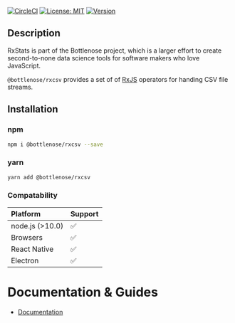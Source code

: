 [![CircleCI](https://circleci.com/gh/buccaneerai/bottlenose/tree/master.svg?style=shield)](https://circleci.com/gh/buccaneerai/bottlenose/tree/master)
[![License: MIT](https://img.shields.io/badge/License-MIT-green.svg)](https://opensource.org/licenses/MIT)
<a href="https://www.npmjs.com/package/@bottlenose/rxcsv">
  <img src="https://img.shields.io/npm/v/@bottlenose/rxcsv.svg" alt="Version">
</a>

## Description
RxStats is part of the Bottlenose project, which is a larger effort to create second-to-none data science tools for software makers who love JavaScript.

`@bottlenose/rxcsv` provides a set of of [RxJS](http://rxjs.dev/) operators for handing CSV file streams. 

## Installation

### npm

```bash
npm i @bottlenose/rxcsv --save
```

### yarn

```bash
yarn add @bottlenose/rxcsv
```

### Compatability

| Platform | Support |
| :--- | :--- |
| node.js \(&gt;10.0\) | ✅ |
| Browsers | ✅ |
| React Native | ✅ |
| Electron | ✅ |

# Documentation & Guides
- [Documentation](https://buccaneerai.gitbook.io/bottlenose/sources-and-sinks/rxcsv)
